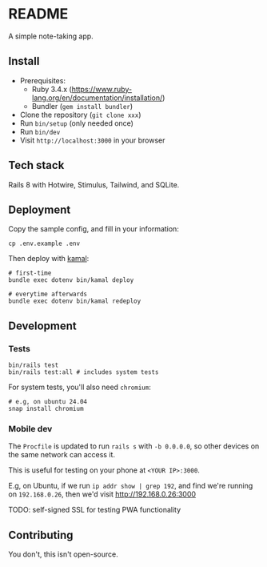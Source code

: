 # README

A simple note-taking app.

## Install

- Prerequisites:
  - Ruby 3.4.x (https://www.ruby-lang.org/en/documentation/installation/)
  - Bundler (`gem install bundler`)
- Clone the repository (`git clone xxx`)
- Run `bin/setup` (only needed once)
- Run `bin/dev`
- Visit `http://localhost:3000` in your browser

## Tech stack

Rails 8 with Hotwire, Stimulus, Tailwind, and SQLite.

## Deployment

Copy the sample config, and fill in your information:

```
cp .env.example .env
```

Then deploy with [kamal](https://kamal-deploy.org/):

```
# first-time
bundle exec dotenv bin/kamal deploy

# everytime afterwards
bundle exec dotenv bin/kamal redeploy
```

## Development

### Tests

```
bin/rails test
bin/rails test:all # includes system tests
```

For system tests, you'll also need `chromium`:

```
# e.g, on ubuntu 24.04
snap install chromium
```

### Mobile dev

The `Procfile` is updated to run `rails s` with `-b 0.0.0.0`, so other devices on the same network can access it.

This is useful for testing on your phone at `<YOUR IP>:3000`.

E.g, on Ubuntu, if we run `ip addr show | grep 192`, and find we're running on `192.168.0.26`, then we'd visit http://192.168.0.26:3000

TODO: self-signed SSL for testing PWA functionality

## Contributing

You don't, this isn't open-source.
